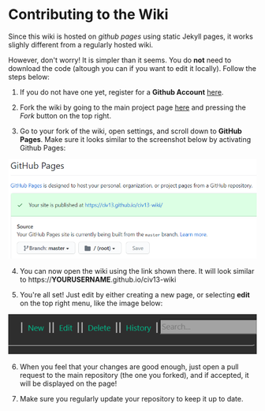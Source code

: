 # Contributing to the Wiki

Since this wiki is hosted on *github pages* using static Jekyll pages, it works slighly different from a regularly hosted wiki.

However, don't worry! It is simpler than it seems. You do **not** need to download the code (altough you can if you want to edit it locally). Follow the steps below:

1) If you do not have one yet, register for a **Github Account** [here](https://github.com/join).

2) Fork the wiki by going to the main project page [here](https://github.com/Civ13/civ13-wiki) and pressing the *Fork* button on the top right.

3) Go to your fork of the wiki, open settings, and scroll down to **GitHub Pages**. Make sure it looks similar to the screenshot below by activating Github Pages:

![image](https://raw.githubusercontent.com/Civ13/civ13-wiki/master/assets/images/github_pages.PNG)

4) You can now open the wiki using the link shown there. It will look similar to https://**YOURUSERNAME**.github.io/civ13-wiki

5) You're all set! Just edit by either creating a new page, or selecting **edit** on the top right menu, like the image below:

![image](https://raw.githubusercontent.com/Civ13/civ13-wiki/master/assets/images/edit_menu.PNG)

6) When you feel that your changes are good enough, just open a pull request to the main repository (the one you forked), and if accepted, it will be displayed on the page!

7) Make sure you regularly update your repository to keep it up to date.
